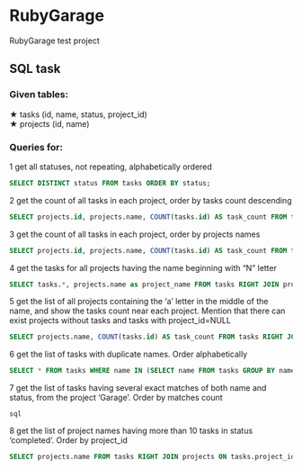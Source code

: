 # RubyGarage
RubyGarage test project
## SQL task
### Given tables:
★ tasks (id, name, status, project_id)<br>
★ projects (id, name)
### Queries for:
1 get all statuses, not repeating, alphabetically ordered
```sql
SELECT DISTINCT status FROM tasks ORDER BY status;
```
2 get the count of all tasks in each project, order by tasks count descending
```sql 
SELECT projects.id, projects.name, COUNT(tasks.id) AS task_count FROM tasks RIGHT JOIN projects ON tasks.project_id = projects.id GROUP BY projects.id ORDER BY task_count DESC
```
3 get the count of all tasks in each project, order by projects names
```sql 
SELECT projects.id, projects.name, COUNT(tasks.id) AS task_count FROM tasks RIGHT JOIN projects ON tasks.project_id = projects.id GROUP BY projects.id ORDER BY projects.name
```
4 get the tasks for all projects having the name beginning with “N” letter
```sql 
SELECT tasks.*, projects.name as project_name FROM tasks RIGHT JOIN projects ON tasks.project_id = projects.id WHERE projects.name LIKE 'N%'
```
5 get the list of all projects containing the ‘a’ letter in the middle of the name, and show the tasks count near each project. Mention that there can exist projects without tasks and tasks with project_id=NULL
```sql
SELECT projects.name, COUNT(tasks.id) AS task_count FROM tasks RIGHT JOIN projects ON tasks.project_id = projects.id WHERE projects.name LIKE '%a%' GROUP BY projects.id ORDER BY projects.name
```
6 get the list of tasks with duplicate names. Order alphabetically
```sql
SELECT * FROM tasks WHERE name IN (SELECT name FROM tasks GROUP BY name HAVING COUNT(*)>1) ORDER BY name
```
7 get the list of tasks having several exact matches of both name and status, from the project ‘Garage’. Order by matches count
```
sql
```
8 get the list of project names having more than 10 tasks in status ‘completed’. Order by project_id
```sql
SELECT projects.name FROM tasks RIGHT JOIN projects ON tasks.project_id = projects.id WHERE tasks.status='completed' GROUP BY projects.id HAVING COUNT(tasks.id)>10 ORDER BY projects.name
```
